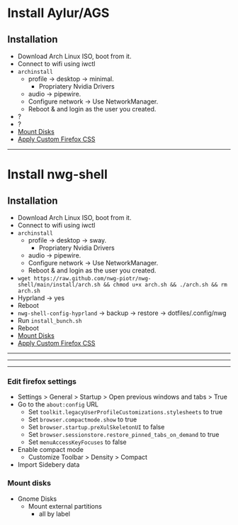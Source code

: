 
# Install Aylur/AGS

## Installation
* Download Arch Linux ISO, boot from it.
* Connect to wifi using iwctl
* `archinstall`
  * profile -> desktop -> minimal.
    * Propriatery Nvidia Drivers
  * audio -> pipewire.
  * Configure network -> Use NetworkManager.
  *  Reboot & and login as the user you created.
* ?
* ?
* [Mount Disks](#mount-disks)
* [Apply Custom Firefox CSS](#edit-firefox-settings)





-----------------------------------------


# Install nwg-shell

## Installation
* Download Arch Linux ISO, boot from it.
* Connect to wifi using iwctl
* `archinstall`
  * profile -> desktop -> sway.
    * Propriatery Nvidia Drivers
  * audio -> pipewire.
  * Configure network -> Use NetworkManager.
  *  Reboot & and login as the user you created.
* ```wget https://raw.github.com/nwg-piotr/nwg-shell/main/install/arch.sh && chmod u+x arch.sh && ./arch.sh && rm arch.sh```
* Hyprland -> yes
* Reboot
* `nwg-shell-config-hyprland` -> backup -> restore -> dotfiles/.config/nwg
* Run `install_bunch.sh`
* Reboot
* [Mount Disks](#mount-disks)
* [Apply Custom Firefox CSS](#edit-firefox-settings)


-----------------------------------------
-----------------------------------------
-----------------------------------------

### Edit firefox settings
* Settings > General > Startup > Open previous windows and tabs > True
* Go to the `about:config` URL
  * Set `toolkit.legacyUserProfileCustomizations.stylesheets` to true
  * Set `browser.compactmode.show` to true
  * Set `browser.startup.preXulSkeletonUI` to false
  * Set `browser.sessionstore.restore_pinned_tabs_on_demand` to true
  * Set `menuAccessKeyFocuses` to false
* Enable compact mode
  * Customize Toolbar > Density > Compact
* Import Sidebery data

### Mount disks
* Gnome Disks
  * Mount external partitions
    * all by label

